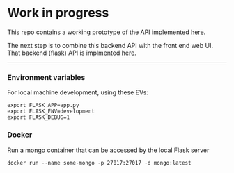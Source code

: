 # Work in progress

This repo contains a working prototype of the API implemented [here](https://github.com/dchosnek/bin-api-tutorial-aws).

The next step is to combine this backend API with the front end web UI. That backend (flask) API is implmented [here](https://github.com/dchosnek/bin-api-tutorial-react).

- - -

### Environment variables

For local machine development, using these EVs:

```
export FLASK_APP=app.py
export FLASK_ENV=development
export FLASK_DEBUG=1
```

### Docker

Run a mongo container that can be accessed by the local Flask server

```
docker run --name some-mongo -p 27017:27017 -d mongo:latest
```
